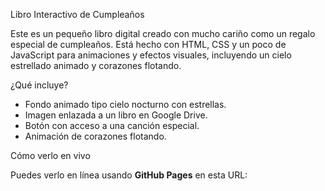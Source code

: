 Libro Interactivo de Cumpleaños

Este es un pequeño libro digital creado con mucho cariño como un regalo especial de cumpleaños. Está hecho con HTML, CSS y un poco de JavaScript para animaciones y efectos visuales, incluyendo un cielo estrellado animado y corazones flotando.

 ¿Qué incluye?

- Fondo animado tipo cielo nocturno con estrellas.
- Imagen enlazada a un libro en Google Drive.
- Botón con acceso a una canción especial.
- Animación de corazones flotando.

 Cómo verlo en vivo

Puedes verlo en línea usando **GitHub Pages** en esta URL:

